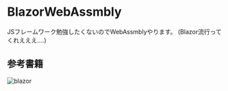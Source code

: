 # BlazorWebAssmbly
JSフレームワーク勉強したくないのでWebAssmblyやります。
(Blazor流行ってくれえええ....)

## 参考書籍
![blazor](https://m.media-amazon.com/images/I/41rVsOwVK2L.jpg)
